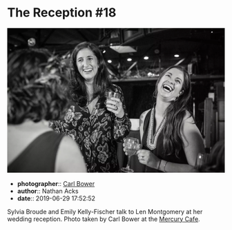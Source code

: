 # The Reception \#18

![Sylvia Broude and Emily Kelly-Fischer talk to Len Montgomery](assets/2019-06-29-set-3-the-reception-18.webp)

* **photographer**:: [Carl Bower](https://carlbowerphotos.com)
* **author**:: Nathan Acks
* **date**:: 2019-06-29 17:52:52

Sylvia Broude and Emily Kelly-Fischer talk to Len Montgomery at her wedding reception. Photo taken by Carl Bower at the [Mercury Cafe](http://mercurycafe.com).
